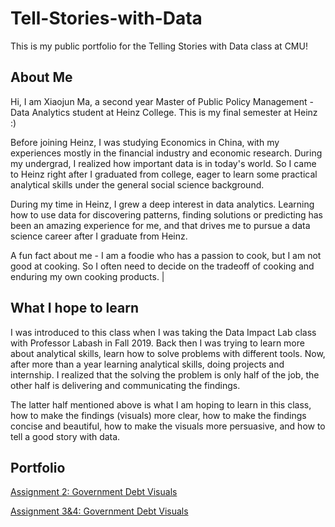 # Tell-Stories-with-Data
This is my public portfolio for the Telling Stories with Data class at CMU!

## About Me
Hi, I am Xiaojun Ma, a second year Master of Public Policy Management - Data Analytics student at Heinz College. This is my final semester at Heinz :)

Before joining Heinz, I was studying Economics in China, with my experiences mostly in the financial industry and economic research. During my undergrad, I realized how important data is in today's world. So I came to Heinz right after I graduated from college, eager to learn some practical analytical skills under the general social science background.

During my time in Heinz, I grew a deep interest in data analytics. Learning how to use data for discovering patterns, finding solutions or predicting has been an amazing experience for me, and that drives me to pursue a data science career after I graduate from Heinz.

A fun fact about me - I am a foodie who has a passion to cook, but I am not good at cooking. So I often need to decide on the tradeoff of cooking and enduring my own cooking products. |

## What I hope to learn
I was introduced to this class when I was taking the Data Impact Lab class with Professor Labash in Fall 2019. Back then I was trying to learn more about analytical skills, learn how to solve problems with different tools. Now, after more than a year learning analytical skills, doing projects and internship. I realized that the solving the problem is only half of the job, the other half is delivering and communicating the findings.

The latter half mentioned above is what I am hoping to learn in this class, how to make the findings (visuals) more clear, how to make the findings concise and beautiful, how to make the visuals more persuasive, and how to tell a good story with data.

## Portfolio
[Assignment 2: Government Debt Visuals](/GovDebtVisual.md)

[Assignment 3&4: Government Debt Visuals](/Assignment_3&4.md)
